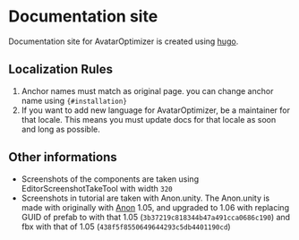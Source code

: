 # Documentation site

Documentation site for AvatarOptimizer is created using [hugo](https://gohugo.io/).

## Localization Rules

1. Anchor names must match as original page. you can change anchor name using `{#installation}`
2. If you want to add new language for AvatarOptimizer, be a maintainer for that locale.
   This means you must update docs for that locale as soon and long as possible.

## Other informations

- Screenshots of the components are taken using EditorScreenshotTakeTool with width `320`
- Screenshots in tutorial are taken with Anon.unity. The Anon.unity is made with originally with [Anon] 1.05, and 
  upgraded to 1.06 with replacing GUID of prefab to with that 1.05 (`3b37219c818344b47a491cca0686c190`) and 
  fbx with that of 1.05 (`438f5f8550649644293c5db4401190cd`)

[Anon]: https://booth.pm/ja/items/3564947
